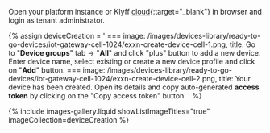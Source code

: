 Open your platform instance or Klyff [cloud]({{thingsboardInstanceLink}}){:target="_blank"} in browser and login as tenant administrator.  

{% assign deviceCreation = '
    ===
        image: /images/devices-library/ready-to-go-devices/iot-gateway-cell-1024/exxn-create-device-cell-1.png,
        title: Go to "<b>Device groups</b>" tab -> "<b>All</b>" and click "plus" button to add a new device. Enter device name, select existing or create a new device profile and click on "<b>Add</b>" button.
    ===
        image: /images/devices-library/ready-to-go-devices/iot-gateway-cell-1024/exxn-create-device-cell-2.png,
        title: Your device has been created. Open its details and copy auto-generated <b>access token</b> by clicking on the "Copy access token" button.
'
%}

{% include images-gallery.liquid showListImageTitles="true" imageCollection=deviceCreation %}
